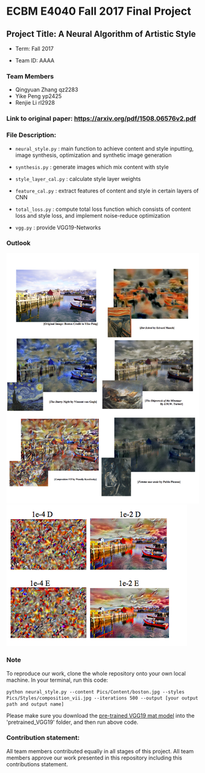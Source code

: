 # ECBM E4040 Fall 2017 Final Project 

## Project Title: A Neural Algorithm of Artistic Style

+ Term: Fall 2017

+ Team ID: AAAA

### Team Members 

+ Qingyuan Zhang qz2283
+ Yike Peng yp2425
+ Renjie Li rl2928
 

### Link to original paper: https://arxiv.org/pdf/1508.06576v2.pdf

### File Description:

+ `neural_style.py` : main function to achieve content and style inputting, image synthesis, optimization and synthetic image generation 

+ `synthesis.py` : generate images which mix content with style

+ `style_layer_cal.py` : calculate style layer weights 
+ `feature_cal.py` : extract features of content and style in certain layers of CNN
+ `total_loss.py` : compute total loss function which consists of content loss and style loss, and implement noise-reduce optimization
+ `vgg.py` : provide VGG19-Networks

### Outlook

![Output](Pics/Outputs/Mixed.jpg)
![Ratio](Pics/Outputs/ratio.jpg)


### Note 
To reproduce our work, clone the whole repository onto your own local machine. In your terminal, run this code:
```
python neural_style.py --content Pics/Content/boston.jpg --styles Pics/Styles/composition_vii.jpg --iterations 500 --output [your output path and output name]
```
Please make sure you download the [pre-trained VGG19 mat model](http://www.vlfeat.org/matconvnet/models/beta16/imagenet-vgg-verydeep-19.mat) into the 'pretrained_VGG19' folder, and then run above code.

### Contribution statement:
 All team members contributed equally in all stages of this project. All team members approve our work presented in this repository including this contributions statement. 



